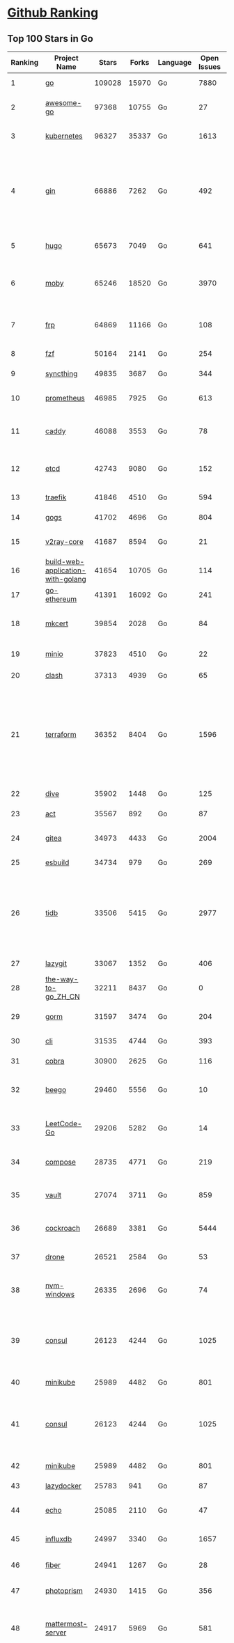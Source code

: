 [Github Ranking](../README.md)
==========

## Top 100 Stars in Go

| Ranking | Project Name | Stars | Forks | Language | Open Issues | Description | Last Commit |
| ------- | ------------ | ----- | ----- | -------- | ----------- | ----------- | ----------- |
| 1 | [go](https://github.com/golang/go) | 109028 | 15970 | Go | 7880 | The Go programming language | 2023-03-03T01:34:06Z |
| 2 | [awesome-go](https://github.com/avelino/awesome-go) | 97368 | 10755 | Go | 27 | A curated list of awesome Go frameworks, libraries and software | 2023-03-03T06:59:56Z |
| 3 | [kubernetes](https://github.com/kubernetes/kubernetes) | 96327 | 35337 | Go | 1613 | Production-Grade Container Scheduling and Management | 2023-03-03T09:26:57Z |
| 4 | [gin](https://github.com/gin-gonic/gin) | 66886 | 7262 | Go | 492 | Gin is a HTTP web framework written in Go (Golang). It features a Martini-like API with much better performance -- up to 40 times faster. If you need smashing performance, get yourself some Gin. | 2023-03-03T03:53:28Z |
| 5 | [hugo](https://github.com/gohugoio/hugo) | 65673 | 7049 | Go | 641 | The world’s fastest framework for building websites. | 2023-03-02T15:32:32Z |
| 6 | [moby](https://github.com/moby/moby) | 65246 | 18520 | Go | 3970 | Moby Project - a collaborative project for the container ecosystem to assemble container-based systems | 2023-03-02T20:46:15Z |
| 7 | [frp](https://github.com/fatedier/frp) | 64869 | 11166 | Go | 108 | A fast reverse proxy to help you expose a local server behind a NAT or firewall to the internet. | 2023-02-27T06:44:16Z |
| 8 | [fzf](https://github.com/junegunn/fzf) | 50164 | 2141 | Go | 254 | :cherry_blossom: A command-line fuzzy finder | 2023-03-03T07:03:06Z |
| 9 | [syncthing](https://github.com/syncthing/syncthing) | 49835 | 3687 | Go | 344 | Open Source Continuous File Synchronization | 2023-03-01T18:07:06Z |
| 10 | [prometheus](https://github.com/prometheus/prometheus) | 46985 | 7925 | Go | 613 | The Prometheus monitoring system and time series database. | 2023-03-03T08:42:50Z |
| 11 | [caddy](https://github.com/caddyserver/caddy) | 46088 | 3553 | Go | 78 | Fast and extensible multi-platform HTTP/1-2-3 web server with automatic HTTPS | 2023-03-03T04:00:20Z |
| 12 | [etcd](https://github.com/etcd-io/etcd) | 42743 | 9080 | Go | 152 | Distributed reliable key-value store for the most critical data of a distributed system | 2023-03-03T09:55:29Z |
| 13 | [traefik](https://github.com/traefik/traefik) | 41846 | 4510 | Go | 594 | The Cloud Native Application Proxy | 2023-03-03T07:05:57Z |
| 14 | [gogs](https://github.com/gogs/gogs) | 41702 | 4696 | Go | 804 | Gogs is a painless self-hosted Git service | 2023-03-02T07:08:36Z |
| 15 | [v2ray-core](https://github.com/v2ray/v2ray-core) | 41687 | 8594 | Go | 21 | A platform for building proxies to bypass network restrictions. | 2023-03-01T01:36:03Z |
| 16 | [build-web-application-with-golang](https://github.com/astaxie/build-web-application-with-golang) | 41654 | 10705 | Go | 114 | A golang ebook intro how to build a web with golang | 2023-02-24T19:24:49Z |
| 17 | [go-ethereum](https://github.com/ethereum/go-ethereum) | 41391 | 16092 | Go | 241 | Official Go implementation of the Ethereum protocol | 2023-03-03T09:56:59Z |
| 18 | [mkcert](https://github.com/FiloSottile/mkcert) | 39854 | 2028 | Go | 84 | A simple zero-config tool to make locally trusted development certificates with any names you'd like. | 2023-02-06T10:52:47Z |
| 19 | [minio](https://github.com/minio/minio) | 37823 | 4510 | Go | 22 | Multi-Cloud :cloud: Object Storage  | 2023-03-03T04:32:22Z |
| 20 | [clash](https://github.com/Dreamacro/clash) | 37313 | 4939 | Go | 65 | A rule-based tunnel in Go. | 2023-02-28T05:28:56Z |
| 21 | [terraform](https://github.com/hashicorp/terraform) | 36352 | 8404 | Go | 1596 | Terraform enables you to safely and predictably create, change, and improve infrastructure. It is an open source tool that codifies APIs into declarative configuration files that can be shared amongst team members, treated as code, edited, reviewed, and versioned. | 2023-03-02T19:56:26Z |
| 22 | [dive](https://github.com/wagoodman/dive) | 35902 | 1448 | Go | 125 | A tool for exploring each layer in a docker image | 2023-03-01T07:20:59Z |
| 23 | [act](https://github.com/nektos/act) | 35567 | 892 | Go | 87 | Run your GitHub Actions locally 🚀 | 2023-03-03T08:38:34Z |
| 24 | [gitea](https://github.com/go-gitea/gitea) | 34973 | 4433 | Go | 2004 | Git with a cup of tea, painless self-hosted git service | 2023-03-03T10:01:33Z |
| 25 | [esbuild](https://github.com/evanw/esbuild) | 34734 | 979 | Go | 269 | An extremely fast bundler for the web | 2023-03-02T16:11:38Z |
| 26 | [tidb](https://github.com/pingcap/tidb) | 33506 | 5415 | Go | 2977 | TiDB is an open-source, cloud-native, distributed, MySQL-Compatible database for elastic scale and real-time analytics. Try AI-powered Chat2Query free at : https://tidbcloud.com/free-trial | 2023-03-03T09:46:13Z |
| 27 | [lazygit](https://github.com/jesseduffield/lazygit) | 33067 | 1352 | Go | 406 | simple terminal UI for git commands | 2023-03-03T07:47:41Z |
| 28 | [the-way-to-go_ZH_CN](https://github.com/unknwon/the-way-to-go_ZH_CN) | 32211 | 8437 | Go | 0 | 《The Way to Go》中文译本，中文正式名《Go 入门指南》 | 2023-02-03T08:05:42Z |
| 29 | [gorm](https://github.com/go-gorm/gorm) | 31597 | 3474 | Go | 204 | The fantastic ORM library for Golang, aims to be developer friendly | 2023-03-02T09:24:57Z |
| 30 | [cli](https://github.com/cli/cli) | 31535 | 4744 | Go | 393 | GitHub’s official command line tool | 2023-03-03T02:17:24Z |
| 31 | [cobra](https://github.com/spf13/cobra) | 30900 | 2625 | Go | 116 | A Commander for modern Go CLI interactions | 2023-03-02T11:25:52Z |
| 32 | [beego](https://github.com/beego/beego) | 29460 | 5556 | Go | 10 | beego is an open-source, high-performance web framework for the Go programming language. | 2023-03-03T08:34:42Z |
| 33 | [LeetCode-Go](https://github.com/halfrost/LeetCode-Go) | 29206 | 5282 | Go | 14 | ✅ Solutions to LeetCode by Go, 100% test coverage, runtime beats 100% / LeetCode 题解 | 2023-02-25T02:09:20Z |
| 34 | [compose](https://github.com/docker/compose) | 28735 | 4771 | Go | 219 | Define and run multi-container applications with Docker | 2023-03-03T09:45:42Z |
| 35 | [vault](https://github.com/hashicorp/vault) | 27074 | 3711 | Go | 859 | A tool for secrets management, encryption as a service, and privileged access management | 2023-03-03T01:42:04Z |
| 36 | [cockroach](https://github.com/cockroachdb/cockroach) | 26689 | 3381 | Go | 5444 | CockroachDB - the open source, cloud-native distributed SQL database. | 2023-03-03T09:14:22Z |
| 37 | [drone](https://github.com/harness/drone) | 26521 | 2584 | Go | 53 | Drone is a Container-Native, Continuous Delivery Platform | 2023-02-09T13:51:03Z |
| 38 | [nvm-windows](https://github.com/coreybutler/nvm-windows) | 26335 | 2696 | Go | 74 | A node.js version management utility for Windows. Ironically written in Go. | 2023-03-01T17:53:07Z |
| 39 | [consul](https://github.com/hashicorp/consul) | 26123 | 4244 | Go | 1025 | Consul is a distributed, highly available, and data center aware solution to connect and configure applications across dynamic, distributed infrastructure. | 2023-03-03T04:57:53Z |
| 40 | [minikube](https://github.com/kubernetes/minikube) | 25989 | 4482 | Go | 801 | Run Kubernetes locally | 2023-03-02T21:21:55Z |
| 41 | [consul](https://github.com/hashicorp/consul) | 26123 | 4244 | Go | 1025 | Consul is a distributed, highly available, and data center aware solution to connect and configure applications across dynamic, distributed infrastructure. | 2023-03-03T04:57:53Z |
| 42 | [minikube](https://github.com/kubernetes/minikube) | 25989 | 4482 | Go | 801 | Run Kubernetes locally | 2023-03-02T21:21:55Z |
| 43 | [lazydocker](https://github.com/jesseduffield/lazydocker) | 25783 | 941 | Go | 87 | The lazier way to manage everything docker | 2023-02-25T01:42:01Z |
| 44 | [echo](https://github.com/labstack/echo) | 25085 | 2110 | Go | 47 | High performance, minimalist Go web framework | 2023-03-02T21:14:52Z |
| 45 | [influxdb](https://github.com/influxdata/influxdb) | 24997 | 3340 | Go | 1657 | Scalable datastore for metrics, events, and real-time analytics | 2023-03-02T17:31:53Z |
| 46 | [fiber](https://github.com/gofiber/fiber) | 24941 | 1267 | Go | 28 | ⚡️ Express inspired web framework written in Go | 2023-03-02T20:13:49Z |
| 47 | [photoprism](https://github.com/photoprism/photoprism) | 24930 | 1415 | Go | 356 | AI-Powered Photos App for the Decentralized Web 🌈💎✨ | 2023-03-03T02:58:07Z |
| 48 | [mattermost-server](https://github.com/mattermost/mattermost-server) | 24917 | 5969 | Go | 581 | Mattermost is an open source platform for secure collaboration across the entire software development lifecycle. | 2023-03-03T09:42:55Z |
| 49 | [nps](https://github.com/ehang-io/nps) | 24858 | 4574 | Go | 394 | 一款轻量级、高性能、功能强大的内网穿透代理服务器。支持tcp、udp、socks5、http等几乎所有流量转发，可用来访问内网网站、本地支付接口调试、ssh访问、远程桌面，内网dns解析、内网socks5代理等等……，并带有功能强大的web管理端。a lightweight, high-performance, powerful intranet penetration proxy server, with a powerful web management terminal. | 2023-02-25T07:52:44Z |
| 50 | [portainer](https://github.com/portainer/portainer) | 24744 | 2133 | Go | 912 | Making Docker and Kubernetes management easy. | 2023-03-03T04:30:16Z |
| 51 | [kit](https://github.com/go-kit/kit) | 24646 | 2386 | Go | 35 | A standard library for microservices. | 2023-03-02T02:16:12Z |
| 52 | [helm](https://github.com/helm/helm) | 23852 | 6564 | Go | 267 | The Kubernetes Package Manager | 2023-03-02T21:33:03Z |
| 53 | [iris](https://github.com/kataras/iris) | 23646 | 2466 | Go | 79 | The fastest HTTP/2 Go Web Framework. New, modern, easy to learn. Fast development with Code you control. Unbeatable cost-performance ratio :leaves: :rocket: \| 谢谢 \| #golang | 2023-03-01T05:14:04Z |
| 54 | [nsq](https://github.com/nsqio/nsq) | 23257 | 2835 | Go | 51 | A realtime distributed messaging platform | 2023-02-28T08:01:21Z |
| 55 | [go-zero](https://github.com/zeromicro/go-zero) | 22997 | 3277 | Go | 194 | A cloud-native Go microservices framework with cli tool for productivity. | 2023-03-03T08:43:59Z |
| 56 | [faas](https://github.com/openfaas/faas) | 22720 | 1828 | Go | 27 | OpenFaaS - Serverless Functions Made Simple | 2023-01-28T09:18:21Z |
| 57 | [ngrok](https://github.com/inconshreveable/ngrok) | 22633 | 4195 | Go | 208 | Introspected tunnels to localhost | 2022-08-23T07:11:57Z |
| 58 | [k3s](https://github.com/k3s-io/k3s) | 22431 | 1993 | Go | 186 | Lightweight Kubernetes | 2023-03-02T23:53:27Z |
| 59 | [hub](https://github.com/github/hub) | 22311 | 2357 | Go | 238 | A command-line tool that makes git easier to use with GitHub. | 2023-02-25T11:44:13Z |
| 60 | [logrus](https://github.com/sirupsen/logrus) | 22229 | 2216 | Go | 3 | Structured, pluggable logging for Go. | 2023-02-17T09:11:53Z |
| 61 | [v2ray-core](https://github.com/v2fly/v2ray-core) | 21031 | 3416 | Go | 58 | A platform for building proxies to bypass network restrictions. | 2023-03-02T02:39:24Z |
| 62 | [vegeta](https://github.com/tsenart/vegeta) | 20897 | 1281 | Go | 84 | HTTP load testing tool and library. It's over 9000! | 2023-03-02T03:03:12Z |
| 63 | [rancher](https://github.com/rancher/rancher) | 20696 | 2745 | Go | 2263 | Complete container management platform | 2023-03-03T06:41:59Z |
| 64 | [dapr](https://github.com/dapr/dapr) | 20597 | 1631 | Go | 344 | Dapr is a portable, event-driven, runtime for building distributed applications across cloud and edge. | 2023-03-03T07:44:34Z |
| 65 | [lux](https://github.com/iawia002/lux) | 20269 | 2414 | Go | 420 | 👾 Fast and simple video download library and CLI tool written in Go | 2023-02-27T02:44:09Z |
| 66 | [delve](https://github.com/go-delve/delve) | 20111 | 2021 | Go | 106 | Delve is a debugger for the Go programming language. | 2023-03-02T19:13:29Z |
| 67 | [go-micro](https://github.com/go-micro/go-micro) | 20109 | 2230 | Go | 64 | A Go microservices framework | 2023-02-25T08:28:36Z |
| 68 | [kratos](https://github.com/go-kratos/kratos) | 20085 | 3747 | Go | 100 | Your ultimate Go microservices framework for the cloud-native era. | 2023-03-02T16:28:57Z |
| 69 | [k9s](https://github.com/derailed/k9s) | 19952 | 1264 | Go | 359 | 🐶 Kubernetes CLI To Manage Your Clusters In Style! | 2023-03-02T09:58:00Z |
| 70 | [cli](https://github.com/urfave/cli) | 19830 | 1674 | Go | 39 | A simple, fast, and fun package for building command line apps in Go | 2023-03-02T14:25:27Z |
| 71 | [k6](https://github.com/grafana/k6) | 19647 | 1029 | Go | 390 | A modern load testing tool, using Go and JavaScript - https://k6.io | 2023-03-01T14:47:51Z |
| 72 | [restic](https://github.com/restic/restic) | 19576 | 1272 | Go | 369 | Fast, secure, efficient backup program | 2023-03-02T22:31:32Z |
| 73 | [fyne](https://github.com/fyne-io/fyne) | 19557 | 1095 | Go | 481 | Cross platform GUI in Go inspired by Material Design | 2023-03-03T07:16:13Z |
| 74 | [harbor](https://github.com/goharbor/harbor) | 19490 | 4285 | Go | 522 | An open source trusted cloud native registry project that stores, signs, and scans content. | 2023-03-03T06:45:01Z |
| 75 | [learn-go-with-tests](https://github.com/quii/learn-go-with-tests) | 19288 | 2540 | Go | 33 | Learn Go with test-driven development | 2023-03-03T07:45:47Z |
| 76 | [fasthttp](https://github.com/valyala/fasthttp) | 19151 | 1595 | Go | 57 | Fast HTTP package for Go. Tuned for high performance. Zero memory allocations in hot paths. Up to 10x faster than net/http | 2023-02-26T10:20:48Z |
| 77 | [testify](https://github.com/stretchr/testify) | 19080 | 1423 | Go | 267 | A toolkit with common assertions and mocks that plays nicely with the standard library | 2023-03-02T22:43:14Z |
| 78 | [colly](https://github.com/gocolly/colly) | 19026 | 1557 | Go | 139 | Elegant Scraper and Crawler Framework for Golang | 2023-03-02T02:23:43Z |
| 79 | [dgraph](https://github.com/dgraph-io/dgraph) | 19015 | 1444 | Go | 183 | Native GraphQL Database with graph backend | 2023-03-03T09:37:00Z |
| 80 | [filebrowser](https://github.com/filebrowser/filebrowser) | 18847 | 2283 | Go | 48 | 📂 Web File Browser | 2023-02-27T07:30:20Z |
| 81 | [harbor](https://github.com/goharbor/harbor) | 19490 | 4285 | Go | 522 | An open source trusted cloud native registry project that stores, signs, and scans content. | 2023-03-03T06:45:01Z |
| 82 | [learn-go-with-tests](https://github.com/quii/learn-go-with-tests) | 19288 | 2540 | Go | 33 | Learn Go with test-driven development | 2023-03-03T07:45:47Z |
| 83 | [fasthttp](https://github.com/valyala/fasthttp) | 19151 | 1595 | Go | 57 | Fast HTTP package for Go. Tuned for high performance. Zero memory allocations in hot paths. Up to 10x faster than net/http | 2023-02-26T10:20:48Z |
| 84 | [testify](https://github.com/stretchr/testify) | 19080 | 1423 | Go | 267 | A toolkit with common assertions and mocks that plays nicely with the standard library | 2023-03-02T22:43:14Z |
| 85 | [colly](https://github.com/gocolly/colly) | 19026 | 1557 | Go | 139 | Elegant Scraper and Crawler Framework for Golang | 2023-03-02T02:23:43Z |
| 86 | [dgraph](https://github.com/dgraph-io/dgraph) | 19015 | 1444 | Go | 183 | Native GraphQL Database with graph backend | 2023-03-03T09:37:00Z |
| 87 | [filebrowser](https://github.com/filebrowser/filebrowser) | 18847 | 2283 | Go | 48 | 📂 Web File Browser | 2023-02-27T07:30:20Z |
| 88 | [websocket](https://github.com/gorilla/websocket) | 18846 | 3231 | Go | 28 | A fast, well-tested and widely used WebSocket implementation for Go. | 2022-12-09T16:03:16Z |
| 89 | [loki](https://github.com/grafana/loki) | 18444 | 2578 | Go | 698 | Like Prometheus, but for logs. | 2023-03-03T08:56:43Z |
| 90 | [zap](https://github.com/uber-go/zap) | 18187 | 1285 | Go | 94 | Blazing fast, structured, leveled logging in Go. | 2023-02-17T19:56:50Z |
| 91 | [mux](https://github.com/gorilla/mux) | 18083 | 1715 | Go | 16 | A powerful HTTP router and URL matcher for building Go web servers with 🦍 | 2022-12-09T15:56:57Z |
| 92 | [grpc-go](https://github.com/grpc/grpc-go) | 17662 | 3916 | Go | 128 | The Go language implementation of gRPC. HTTP/2 based RPC | 2023-03-03T03:07:26Z |
| 93 | [gotty](https://github.com/yudai/gotty) | 17514 | 1329 | Go | 102 | Share your terminal as a web application | 2023-03-01T10:45:55Z |
| 94 | [Cloudreve](https://github.com/cloudreve/Cloudreve) | 17388 | 2979 | Go | 249 | 🌩支持多家云存储的云盘系统 (Self-hosted file management and sharing system, supports multiple storage providers) | 2023-02-25T01:19:11Z |
| 95 | [jaeger](https://github.com/jaegertracing/jaeger) | 17233 | 2069 | Go | 317 | CNCF Jaeger, a Distributed Tracing Platform | 2023-03-02T15:30:38Z |
| 96 | [bubbletea](https://github.com/charmbracelet/bubbletea) | 17222 | 536 | Go | 31 | A powerful little TUI framework 🏗 | 2023-02-27T14:47:59Z |
| 97 | [podman](https://github.com/containers/podman) | 17020 | 1849 | Go | 373 | Podman: A tool for managing OCI containers and pods. | 2023-03-03T08:38:19Z |
| 98 | [learngo](https://github.com/inancgumus/learngo) | 16963 | 2235 | Go | 1 | ❤️ 1000+ Hand-Crafted Go Examples, Exercises, and Quizzes. 🚀 Learn Go by fixing 1000+ tiny programs. | 2023-02-20T17:05:26Z |
| 99 | [goreplay](https://github.com/buger/goreplay) | 16942 | 1706 | Go | 262 | GoReplay is an open-source tool for capturing and replaying live HTTP traffic into a test environment in order to continuously test your system with real data. It can be used to increase confidence in code deployments, configuration changes and infrastructure changes. | 2023-02-27T07:57:21Z |
| 100 | [websocketd](https://github.com/joewalnes/websocketd) | 16748 | 1003 | Go | 41 | Turn any program that uses STDIN/STDOUT into a WebSocket server. Like inetd, but for WebSockets.  | 2023-02-04T04:57:22Z |

